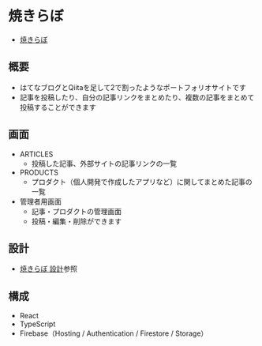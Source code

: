 # 焼きらぼ
- [焼きらぼ](https://yaki-lab.firebaseapp.com/)

## 概要
- はてなブログとQiitaを足して2で割ったようなポートフォリオサイトです
- 記事を投稿したり、自分の記事リンクをまとめたり、複数の記事をまとめて投稿することができます

## 画面
- ARTICLES
  - 投稿した記事、外部サイトの記事リンクの一覧
- PRODUCTS
  - プロダクト（個人開発で作成したアプリなど）に関してまとめた記事の一覧
- 管理者用画面
  - 記事・プロダクトの管理画面
  - 投稿・編集・削除ができます

## 設計
- [焼きらぼ 設計](https://yaki-lab.firebaseapp.com/Product/YakiLab/About)参照

## 構成
- React
- TypeScript
- Firebase（Hosting / Authentication / Firestore / Storage）